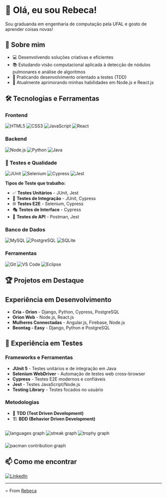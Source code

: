 # 👋 Olá, eu sou Rebeca!

Sou graduanda em engenharia de computação pela UFAL e gosto de aprender coisas novas!

## 🚀 Sobre mim

- 💻 Desenvolvendo soluções criativas e eficientes
- 📚 Estudando visão computacional aplicada à detecção de nódulos pulmonares e análise de algoritmos
- 🧪 Praticando desenvolvimento orientado a testes (TDD)
- 🌱 Atualmente aprimorando minhas habilidades em Node.js e React.js

## 🛠️ Tecnologias e Ferramentas

### Frontend
![HTML5](https://img.shields.io/badge/-HTML5-E34F26?style=flat-square&logo=html5&logoColor=white)
![CSS3](https://img.shields.io/badge/-CSS3-1572B6?style=flat-square&logo=css3)
![JavaScript](https://img.shields.io/badge/-JavaScript-F7DF1E?style=flat-square&logo=javascript&logoColor=black)
![React](https://img.shields.io/badge/-React-61DAFB?style=flat-square&logo=react&logoColor=black)

### Backend
![Node.js](https://img.shields.io/badge/-Node.js-339933?style=flat-square&logo=node.js&logoColor=white)
![Python](https://img.shields.io/badge/-Python-3776AB?style=flat-square&logo=python&logoColor=white)
![Java](https://img.shields.io/badge/-Java-007396?style=flat-square&logo=java&logoColor=white)

### 🧪 Testes e Qualidade
![JUnit](https://img.shields.io/badge/-JUnit-25A162?style=flat-square&logo=junit5&logoColor=white)
![Selenium](https://img.shields.io/badge/-Selenium-43B02A?style=flat-square&logo=selenium&logoColor=white)
![Cypress](https://img.shields.io/badge/-Cypress-17202C?style=flat-square&logo=cypress&logoColor=white)
![Jest](https://img.shields.io/badge/-Jest-C21325?style=flat-square&logo=jest&logoColor=white)


**Tipos de Teste que trabalho:**
- ✅ **Testes Unitários** - JUnit, Jest
- 🔄 **Testes de Integração** - JUnit, Cypress
- 🌐 **Testes E2E** - Selenium, Cypress
- 🎭 **Testes de Interface** - Cypress
- 📱 **Testes de API** - Postman, Jest

### Banco de Dados
![MySQL](https://img.shields.io/badge/-MySQL-4479A1?style=flat-square&logo=mysql&logoColor=white)
![PostgreSQL](https://img.shields.io/badge/-PostgreSQL-336791?style=flat-square&logo=postgresql&logoColor=white)
![SQLite](https://img.shields.io/badge/-SQLite-003B57?style=flat-square&logo=sqlite&logoColor=white)

### Ferramentas
![Git](https://img.shields.io/badge/-Git-F05032?style=flat-square&logo=git&logoColor=white)
![VS Code](https://img.shields.io/badge/-VS_Code-007ACC?style=flat-square&logo=visual-studio-code)
![Eclipse](https://img.shields.io/badge/-Eclipse-2C2255?style=flat-square&logo=eclipseide&logoColor=white)



## 🏆 Projetos em Destaque


## Experiência em Desenvolvimento
- **Cria - Orion** - Django, Python, Cypress, PostgreSQL
- **Orion Web** - Node.js, React.js
- **Mulheres Connectadas** - Angular.js, Firebase, Node.js
- **Beontag - Easy** - Django, Python e PostgreSQL
## 🧪 Experiência em Testes

### Frameworks e Ferramentas
- **JUnit 5** - Testes unitários e de integração em Java
- **Selenium WebDriver** - Automação de testes web cross-browser
- **Cypress** - Testes E2E modernos e confiáveis
- **Jest** - Testes JavaScript/Node.js
- **Testing Library** - Testes focados no usuário

### Metodologias
- 🔄 **TDD (Test Driven Development)**
- 🏗️ **BDD (Behavior Driven Development)**

###

![languages graph](https://github-readme-stats.vercel.app/api/top-langs?username=rebecabrandao1&locale=en&hide_title=false&layout=compact&card_width=320&langs_count=5&theme=dracula&hide_border=false&order=2)
![streak graph](https://streak-stats.demolab.com?user=rebecabrandao1&locale=en&mode=daily&theme=dracula&hide_border=false&border_radius=5&order=3)
![trophy graph](https://github-profile-trophy.vercel.app?username=rebecabrandao1&theme=dracula&column=-1&row=1&margin-w=8&margin-h=8&no-bg=false&no-frame=false&order=4)

###

<picture>
  <source media="(prefers-color-scheme: dark)" srcset="https://raw.githubusercontent.com/rebecabrandao1/rebecabrandao1/output/pacman-contribution-graph-dark.svg">
  <source media="(prefers-color-scheme: light)" srcset="https://raw.githubusercontent.com/rebecabrandao1/rebecabrandao1/output/pacman-contribution-graph.svg">
  <img alt="pacman contribution graph" src="https://raw.githubusercontent.com/rebecabrandao1/rebecabrandao1/output/pacman-contribution-graph.svg">
</picture>


## 📫 Como me encontrar

[![LinkedIn](https://img.shields.io/badge/-LinkedIn-0077B5?style=flat-square&logo=linkedin&logoColor=white)](https://www.linkedin.com/in/rebeca-brand%C3%A3o-17a812198/)

---

⭐️ From [Rebeca](https://github.com/rebecabrandao1)